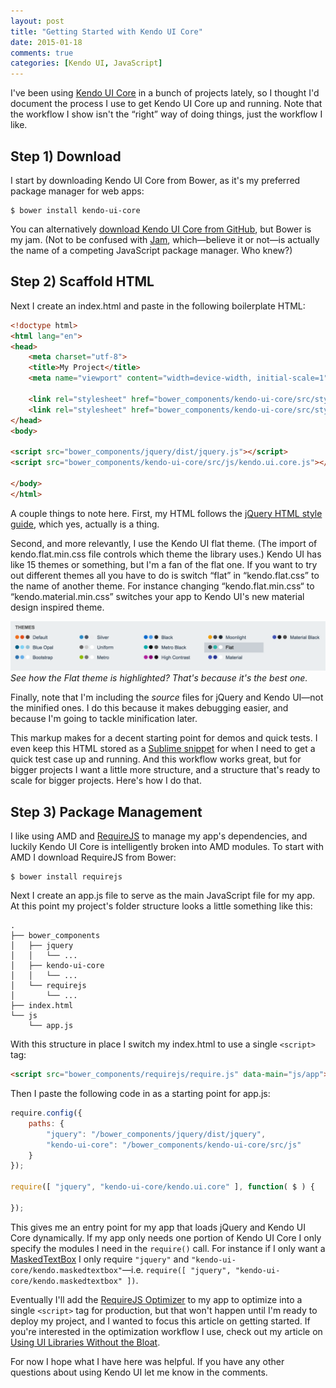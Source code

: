 ```yaml
---
layout: post
title: "Getting Started with Kendo UI Core"
date: 2015-01-18
comments: true
categories: [Kendo UI, JavaScript]
---
```


I've been using [Kendo UI Core](https://github.com/telerik/kendo-ui-core) in a bunch of projects lately, so I thought I'd document the process I use to get Kendo UI Core up and running. Note that the workflow I show isn't the “right” way of doing things, just the workflow I like.

<!-- more -->

## Step 1) Download

I start by downloading Kendo UI Core from Bower, as it's my preferred package manager for web apps:

```
$ bower install kendo-ui-core
```

You can alternatively [download Kendo UI Core from GitHub](https://github.com/telerik/kendo-ui-core/archive/master.zip), but Bower is my jam. (Not to be confused with [Jam](http://jamjs.org/), which—believe it or not—is actually the name of a competing JavaScript package manager. Who knew?)

## Step 2) Scaffold HTML

Next I create an index.html and paste in the following boilerplate HTML:

``` html
<!doctype html>
<html lang="en">
<head>
    <meta charset="utf-8">
    <title>My Project</title>
    <meta name="viewport" content="width=device-width, initial-scale=1">

    <link rel="stylesheet" href="bower_components/kendo-ui-core/src/styles/web/kendo.common.core.css">
    <link rel="stylesheet" href="bower_components/kendo-ui-core/src/styles/web/kendo.flat.css">
</head>
<body>

<script src="bower_components/jquery/dist/jquery.js"></script>
<script src="bower_components/kendo-ui-core/src/js/kendo.ui.core.js"></script>

</body>
</html>
```

A couple things to note here. First, my HTML follows the [jQuery HTML style guide](http://contribute.jquery.org/style-guide/html/), which yes, actually is a thing.

Second, and more relevantly, I use the Kendo UI flat theme. (The import of kendo.flat.min.css file controls which theme the library uses.) Kendo UI has like 15 themes or something, but I'm a fan of the flat one. If you want to try out different themes all you have to do is switch “flat” in “kendo.flat.css” to the name of another theme. For instance changing “kendo.flat.min.css“ to “kendo.material.min.css” switches your app to Kendo UI's new material design inspired theme.

<img src="/images/posts/2015-01-18/kendo-ui-themes.png" alt="">
<i>See how the Flat theme is highlighted? That's because it's the best one.</i>

Finally, note that I'm including the *source* files for jQuery and Kendo UI—not the minified ones. I do this because it makes debugging easier, and because I'm going to tackle minification later.

This markup makes for a decent starting point for demos and quick tests. I even keep this HTML stored as a [Sublime snippet](http://sublimetext.info/docs/en/extensibility/snippets.html) for when I need to get a quick test case up and running. And this workflow works great, but for bigger projects I want a little more structure, and a structure that's ready to scale for bigger projects. Here's how I do that.

## Step 3) Package Management

I like using AMD and [RequireJS](http://requirejs.org/) to manage my app's dependencies, and luckily Kendo UI Core is intelligently broken into AMD modules. To start with AMD I download RequireJS from Bower:

```
$ bower install requirejs
```

Next I create an app.js file to serve as the main JavaScript file for my app. At this point my project's folder structure looks a little something like this:

```
.
├── bower_components
│   ├── jquery
│   │   └── ...
│   ├── kendo-ui-core
│   │   └── ...
│   └── requirejs
│       └── ...
├── index.html
└── js
    └── app.js
```

With this structure in place I switch my index.html to use a single `<script>` tag:

``` html
<script src="bower_components/requirejs/require.js" data-main="js/app"></script>
```

Then I paste the following code in as a starting point for app.js:

``` javascript
require.config({
    paths: {
        "jquery": "/bower_components/jquery/dist/jquery",
        "kendo-ui-core": "/bower_components/kendo-ui-core/src/js"
    }
});

require([ "jquery", "kendo-ui-core/kendo.ui.core" ], function( $ ) {

});
```

This gives me an entry point for my app that loads jQuery and Kendo UI Core dynamically. If my app only needs one portion of Kendo UI Core I only specify the modules I need in the `require()` call. For instance if I only want a [MaskedTextBox](http://demos.telerik.com/kendo-ui/maskedtextbox/index) I only require `"jquery"` and `"kendo-ui-core/kendo.maskedtextbox"`—i.e. `require([ "jquery", "kendo-ui-core/kendo.maskedtextbox" ])`.

Eventually I'll add the [RequireJS Optimizer](http://requirejs.org/docs/optimization.html) to my app to optimize into a single `<script>` tag for production, but that won't happen until I'm ready to deploy my project, and I wanted to focus this article on getting started. If you're interested in the optimization workflow I use, check out my article on [Using UI Libraries Without the Bloat](http://developer.telerik.com/featured/using-ui-libraries-without-the-bloat/).

For now I hope what I have here was helpful. If you have any other questions about using Kendo UI let me know in the comments.
